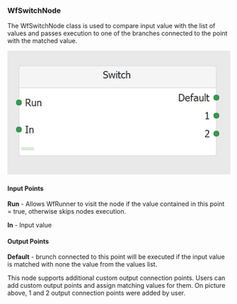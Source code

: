 ### WfSwitchNode

The WfSwitchNode class is used to compare input value with the list of values and passes execution to one of the branches connected to the point with the matched value.

![WfSwitchNode](https://github.com/ArsenAbazian/WorkflowDiagram/blob/main/Help/Images/CommonNodes/Switch.png)

#### Input Points

**Run** - Allows WfRunner to visit the node if the value contained in this point = true, otherwise skips nodes execution.

**In** - Input value

#### Output Points

**Default** - brunch connected to this point will be executed if the input value is matched with none the value from the values list.

This node supports additional custom output connection points. Users can add custom output points and assign matching values for them. On picture above, 1 and 2 output connection points were added by user.


